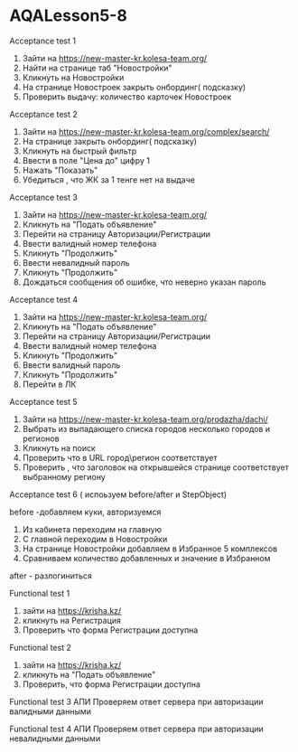 # AQALesson5-8

Acceptance test 1

1. Зайти на https://new-master-kr.kolesa-team.org/
2. Найти на странице таб "Новостройки"
3. Кликнуть на Новостройки
4. На странице Новостроек закрыть онбординг( подсказку)
5. Проверить выдачу: количество карточек Новостроек

Acceptance test 2

1. Зайти на https://new-master-kr.kolesa-team.org/complex/search/
2. На странице закрыть онбординг( подсказку)
3. Кликнуть на быстрый фильтр 
4. Ввести в поле "Цена до" цифру 1 
5. Нажать "Показать"
6. Убедиться , что ЖК за 1 тенге нет на выдаче

Acceptance test 3
1. Зайти на https://new-master-kr.kolesa-team.org/
2. Кликнуть на "Подать объявление"
3. Перейти на страницу Авторизации/Регистрации
4. Ввести валидный номер телефона
5. Кликнуть "Продолжить"
6. Ввести невалидный пароль
7. Кликнуть "Продолжить"
8. Дождаться сообщения об ошибке, что неверно указан пароль

Acceptance test 4
1. Зайти на https://new-master-kr.kolesa-team.org/
2. Кликнуть на "Подать объявление"
3. Перейти на страницу Авторизации/Регистрации
4. Ввести валидный номер телефона
5. Кликнуть "Продолжить"
6. Ввести валидный пароль 
7. Кликнуть "Продолжить"
8. Перейти в ЛК

Acceptance test 5
1. Зайти на https://new-master-kr.kolesa-team.org/prodazha/dachi/
2. Выбрать из выпадающего списка городов несколько городов и регионов
3. Кликнуть  на поиск 
4. Проверить что в URL город\регион соответствует
5. Проверить , что заголовок на открывшейся странице соответствует выбранному региону 

Acceptance test 6 ( испоьзуем before/after и StepObject)

before -добавляем куки, авторизуемся

1. Из кабинета переходим на главную
2. С главной переходим в Новостройки 
3. На странице Новостройки добавляем в Избранное 5 комплексов
4. Сравниваем количество добавленных и значение в Избранном 

after - разлогиниться 








Functional test 1
  
1. зайти на https://krisha.kz/
2. кликнуть на Регистрация
3. Проверить что форма Регистрации доступна


Functional test 2

1. зайти на https://krisha.kz/
2. кликнуть на "Подать объявление"
3. Проверить, что форма Регистрации доступна


Functional test 3 АПИ
Проверяем ответ сервера при авторизации валидными данными

Functional test 4 АПИ
Проверяем ответ сервера при авторизации невалидными данными





